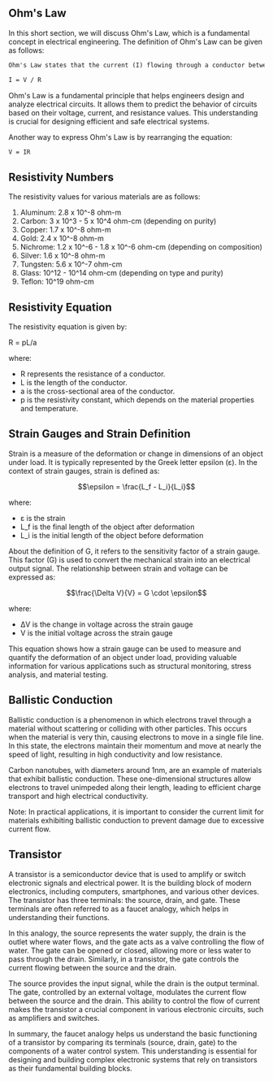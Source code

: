 ## Ohm's Law

In this short section, we will discuss Ohm's Law, which is a fundamental concept in electrical engineering. The definition of Ohm's Law can be given as follows:

```markdown
Ohm's Law states that the current (I) flowing through a conductor between two points is directly proportional to the voltage (V) across the two points, and inversely proportional to the resistance (R) of the conductor. Mathematically, this relationship can be expressed as:

I = V / R
```

Ohm's Law is a fundamental principle that helps engineers design and analyze electrical circuits. It allows them to predict the behavior of circuits based on their voltage, current, and resistance values. This understanding is crucial for designing efficient and safe electrical systems.

Another way to express Ohm's Law is by rearranging the equation:

```markdown
V = IR
```

## Resistivity Numbers

The resistivity values for various materials are as follows:

1. Aluminum: 2.8 x 10^-8 ohm-m
2. Carbon: 3 x 10^3 - 5 x 10^4 ohm-cm (depending on purity)
3. Copper: 1.7 x 10^-8 ohm-m
4. Gold: 2.4 x 10^-8 ohm-m
5. Nichrome: 1.2 x 10^-6 - 1.8 x 10^-6 ohm-cm (depending on composition)
6. Silver: 1.6 x 10^-8 ohm-m
7. Tungsten: 5.6 x 10^-7 ohm-cm
8. Glass: 10^12 - 10^14 ohm-cm (depending on type and purity)
9. Teflon: 10^19 ohm-cm

## Resistivity Equation

The resistivity equation is given by:

R = pL/a

where:
- R represents the resistance of a conductor.
- L is the length of the conductor.
- a is the cross-sectional area of the conductor.
- p is the resistivity constant, which depends on the material properties and temperature.

## Strain Gauges and Strain Definition

Strain is a measure of the deformation or change in dimensions of an object under load. It is typically represented by the Greek letter epsilon (ε). In the context of strain gauges, strain is defined as:

$$\epsilon = \frac{L_f - L_i}{L_i}$$

where:
- ε is the strain
- L_f is the final length of the object after deformation
- L_i is the initial length of the object before deformation

About the definition of G, it refers to the sensitivity factor of a strain gauge. This factor (G) is used to convert the mechanical strain into an electrical output signal. The relationship between strain and voltage can be expressed as:

$$\frac{\Delta V}{V} = G \cdot \epsilon$$

where:
- ΔV is the change in voltage across the strain gauge
- V is the initial voltage across the strain gauge

This equation shows how a strain gauge can be used to measure and quantify the deformation of an object under load, providing valuable information for various applications such as structural monitoring, stress analysis, and material testing.

## Ballistic Conduction

Ballistic conduction is a phenomenon in which electrons travel through a material without scattering or colliding with other particles. This occurs when the material is very thin, causing electrons to move in a single file line. In this state, the electrons maintain their momentum and move at nearly the speed of light, resulting in high conductivity and low resistance.

Carbon nanotubes, with diameters around 1nm, are an example of materials that exhibit ballistic conduction. These one-dimensional structures allow electrons to travel unimpeded along their length, leading to efficient charge transport and high electrical conductivity.

Note: In practical applications, it is important to consider the current limit for materials exhibiting ballistic conduction to prevent damage due to excessive current flow.

## Transistor

A transistor is a semiconductor device that is used to amplify or switch electronic signals and electrical power. It is the building block of modern electronics, including computers, smartphones, and various other devices. The transistor has three terminals: the source, drain, and gate. These terminals are often referred to as a faucet analogy, which helps in understanding their functions.

In this analogy, the source represents the water supply, the drain is the outlet where water flows, and the gate acts as a valve controlling the flow of water. The gate can be opened or closed, allowing more or less water to pass through the drain. Similarly, in a transistor, the gate controls the current flowing between the source and the drain.

The source provides the input signal, while the drain is the output terminal. The gate, controlled by an external voltage, modulates the current flow between the source and the drain. This ability to control the flow of current makes the transistor a crucial component in various electronic circuits, such as amplifiers and switches.

In summary, the faucet analogy helps us understand the basic functioning of a transistor by comparing its terminals (source, drain, gate) to the components of a water control system. This understanding is essential for designing and building complex electronic systems that rely on transistors as their fundamental building blocks.

